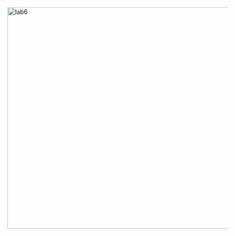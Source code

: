 <img width="506" alt="lab6" src="https://github.com/user-attachments/assets/4384ef62-1292-4ae6-9c5c-e798e038d039">
